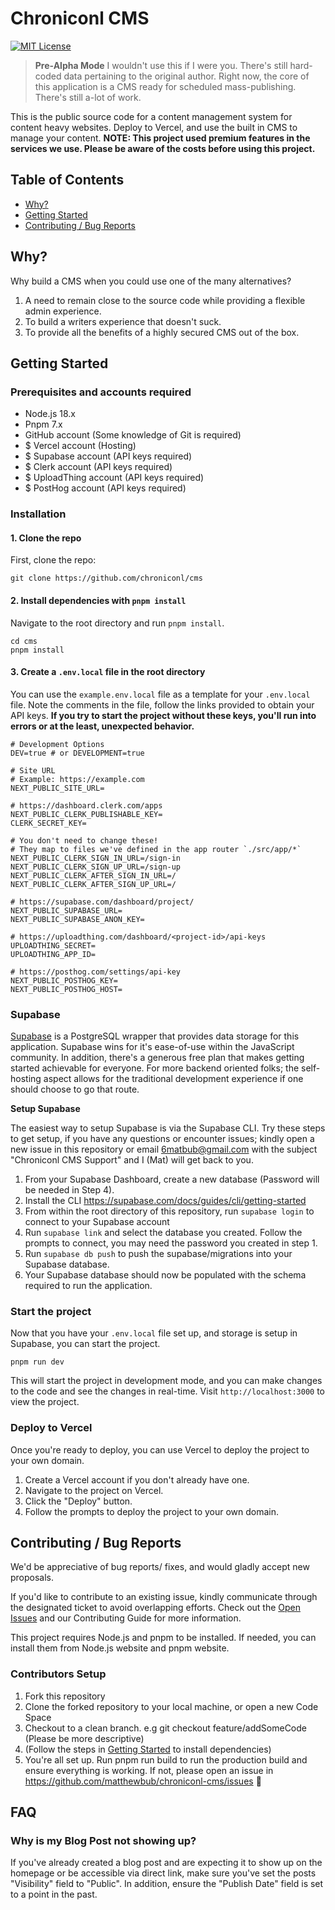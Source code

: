 # Chroniconl CMS

[![MIT License](https://img.shields.io/badge/license-MIT-yellow.svg)](./LICENSE)

> **Pre-Alpha Mode**
> I wouldn't use this if I were you. There's still hard-coded data pertaining to the original author. Right now, the core of this application is a CMS ready for scheduled mass-publishing. There's still a-lot of work.

This is the public source code for a content management system for content heavy websites. Deploy to Vercel, and use the built in CMS to manage your content. **NOTE: This project used premium features in the services we use. Please be aware of the costs before using this project.**

## Table of Contents

- [Why?](#why)
- [Getting Started](#getting-started)
- [Contributing / Bug Reports](#contributing--bug-reports)

## Why?

Why build a CMS when you could use one of the many alternatives?

1. A need to remain close to the source code while providing a flexible admin experience.
2. To build a writers experience that doesn't suck.
3. To provide all the benefits of a highly secured CMS out of the box.

## Getting Started

### Prerequisites and accounts required

- Node.js 18.x
- Pnpm 7.x
- GitHub account (Some knowledge of Git is required)
- $ Vercel account (Hosting)
- $ Supabase account (API keys required)
- $ Clerk account (API keys required)
- $ UploadThing account (API keys required)
- $ PostHog account (API keys required)

### Installation

#### 1. Clone the repo

First, clone the repo:

```shell
git clone https://github.com/chroniconl/cms
```

#### 2. Install dependencies with `pnpm install`

Navigate to the root directory and run `pnpm install`.

```shell
cd cms
pnpm install
```

#### 3. Create a `.env.local` file in the root directory

You can use the `example.env.local` file as a template for your `.env.local` file. Note the comments in the file, follow the links provided to obtain your API keys. **If you try to start the project without these keys, you'll run into errors or at the least, unexpected behavior.**

```shell
# Development Options
DEV=true # or DEVELOPMENT=true

# Site URL
# Example: https://example.com
NEXT_PUBLIC_SITE_URL=

# https://dashboard.clerk.com/apps
NEXT_PUBLIC_CLERK_PUBLISHABLE_KEY=
CLERK_SECRET_KEY=

# You don't need to change these!
# They map to files we've defined in the app router `./src/app/*`
NEXT_PUBLIC_CLERK_SIGN_IN_URL=/sign-in
NEXT_PUBLIC_CLERK_SIGN_UP_URL=/sign-up
NEXT_PUBLIC_CLERK_AFTER_SIGN_IN_URL=/
NEXT_PUBLIC_CLERK_AFTER_SIGN_UP_URL=/

# https://supabase.com/dashboard/project/
NEXT_PUBLIC_SUPABASE_URL=
NEXT_PUBLIC_SUPABASE_ANON_KEY=

# https://uploadthing.com/dashboard/<project-id>/api-keys
UPLOADTHING_SECRET=
UPLOADTHING_APP_ID=

# https://posthog.com/settings/api-key
NEXT_PUBLIC_POSTHOG_KEY=
NEXT_PUBLIC_POSTHOG_HOST=
```

### Supabase

[Supabase](https://supabase.com/) is a PostgreSQL wrapper that provides data storage for this application. Supabase wins for it's ease-of-use within the JavaScript community. In addition, there's a generous free plan that makes getting started achievable for everyone. For more backend oriented folks; the self-hosting aspect allows for the traditional development experience if one should choose to go that route.

**Setup Supabase**

The easiest way to setup Supabase is via the Supabase CLI. Try these steps to get setup, if you have any questions or encounter issues; kindly open a new issue in this repository or email <6matbub@gmail.com> with the subject "Chroniconl CMS Support" and I (Mat) will get back to you.

1. From your Supabase Dashboard, create a new database (Password will be needed in Step 4).
2. Install the CLI https://supabase.com/docs/guides/cli/getting-started
3. From within the root directory of this repository, run `supabase login` to connect to your Supabase account
4. Run `supabase link` and select the database you created. Follow the prompts to connect, you may need the password you created in step 1.
5. Run `supabase db push` to push the supabase/migrations into your Supabase database.
6. Your Supabase database should now be populated with the schema required to run the application.

### Start the project

Now that you have your `.env.local` file set up, and storage is setup in Supabase, you can start the project.

```shell
pnpm run dev
```

This will start the project in development mode, and you can make changes to the code and see the changes in real-time. Visit `http://localhost:3000` to view the project.

### Deploy to Vercel

Once you're ready to deploy, you can use Vercel to deploy the project to your own domain.

1. Create a Vercel account if you don't already have one.
2. Navigate to the project on Vercel.
3. Click the "Deploy" button.
4. Follow the prompts to deploy the project to your own domain.

## Contributing / Bug Reports

We'd be appreciative of bug reports/ fixes, and would gladly accept new proposals.

If you'd like to contribute to an existing issue, kindly communicate through the designated ticket to avoid overlapping efforts. Check out the [Open Issues](https://github.com/matthewbub/chroniconl-cms/issues?q=is%3Aissue+is%3Aopen) and our Contributing Guide for more information.

This project requires Node.js and pnpm to be installed. If needed, you can install them from Node.js website and pnpm website.

### Contributors Setup

1. Fork this repository
2. Clone the forked repository to your local machine, or open a new Code Space
3. Checkout to a clean branch. e.g git checkout feature/addSomeCode (Please be more descriptive)
4. (Follow the steps in [Getting Started](#getting-started) to install dependencies)
5. You're all set up. Run pnpm run build to run the production build and ensure everything is working. If not, please open an issue in https://github.com/matthewbub/chroniconl-cms/issues 🙂

## FAQ

### Why is my Blog Post not showing up?

If you've already created a blog post and are expecting it to show up on the homepage or be accessible via direct link, make sure you've set the posts "Visibility" field to "Public". In addition, ensure the "Publish Date" field is set to a point in the past.
